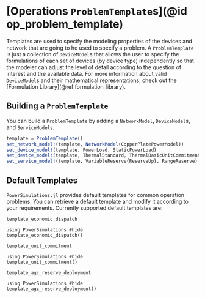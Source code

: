 # [Operations `ProblemTemplate`s](@id op_problem_template)

Templates are used to specify the modeling properties of the devices and network that are going to he used to specify a problem.
A `ProblemTemplate` is just a collection of `DeviceModel`s that allows the user to specify the formulations
of each set of devices (by device type) independently so that the modeler can adjust the level of detail according to the question of interest and the available data.
For more information about valid `DeviceModel`s and their mathematical representations, check out the [Formulation Library](@ref formulation_library).

## Building a `ProblemTemplate`

You can build a `ProblemTemplate` by adding a `NetworkModel`, `DeviceModel`s, and `ServiceModels`.

```julia
template = ProblemTemplate()
set_network_model!(template, NetworkModel(CopperPlatePowerModel))
set_device_model!(template, PowerLoad, StaticPowerLoad)
set_device_model!(template, ThermalStandard, ThermalBasicUnitCommitment)
set_service_model!(template, VariableReserve{ReserveUp}, RangeReserve)
```

## Default Templates

`PowerSimulations.jl` provides default templates for common operation problems. You can retrieve a default template and modify it according
to your requirements. Currently supported default templates are:

```@docs
template_economic_dispatch
```

```@example
using PowerSimulations #hide
template_economic_dispatch()
```

```@docs
template_unit_commitment
```

```@example
using PowerSimulations #hide
template_unit_commitment()
```

```@docs
template_agc_reserve_deployment
```

```@example
using PowerSimulations #hide
template_agc_reserve_deployment()
```
